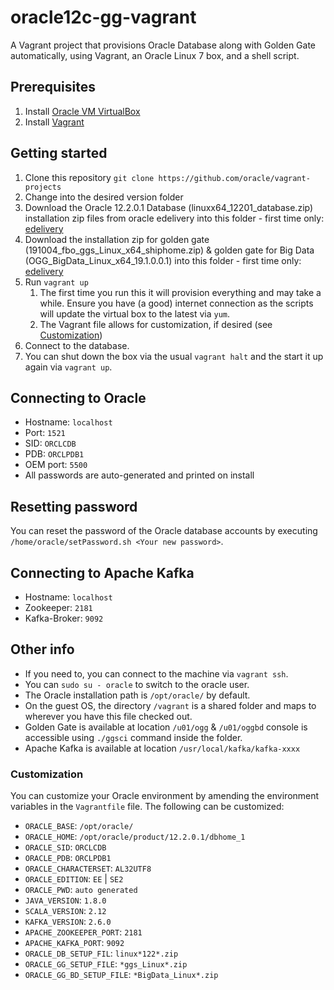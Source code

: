 # oracle12c-gg-vagrant

A Vagrant project that provisions Oracle Database along with Golden Gate automatically, using Vagrant, an Oracle Linux 7 box, and a shell script.

## Prerequisites

1. Install [Oracle VM VirtualBox](https://www.virtualbox.org/wiki/Downloads)
2. Install [Vagrant](https://vagrantup.com/)

## Getting started

1. Clone this repository `git clone https://github.com/oracle/vagrant-projects`
2. Change into the desired version folder
3. Download the Oracle 12.2.0.1 Database (linuxx64_12201_database.zip) installation zip files from oracle edelivery into this folder - first time only: [edelivery](https://www.oracle.com/database/technologies/oracle12c-linux-12201-downloads.html)
4. Download the installation zip for golden gate (191004_fbo_ggs_Linux_x64_shiphome.zip) & golden gate for Big Data (OGG_BigData_Linux_x64_19.1.0.0.1) into this folder - first time only: [edelivery](https://www.oracle.com/middleware/technologies/goldengate-downloads.html)
5. Run `vagrant up`
   1. The first time you run this it will provision everything and may take a while. Ensure you have (a good) internet connection as the scripts will update the virtual box to the latest via `yum`.
   2. The Vagrant file allows for customization, if desired (see [Customization](#customization))
6. Connect to the database.
7. You can shut down the box via the usual `vagrant halt` and the start it up again via `vagrant up`.

## Connecting to Oracle

- Hostname: `localhost`
- Port: `1521`
- SID: `ORCLCDB`
- PDB: `ORCLPDB1`
- OEM port: `5500`
- All passwords are auto-generated and printed on install

## Resetting password

You can reset the password of the Oracle database accounts by executing `/home/oracle/setPassword.sh <Your new password>`.

## Connecting to Apache Kafka

- Hostname: `localhost`
- Zookeeper: `2181`
- Kafka-Broker: `9092`

## Other info

- If you need to, you can connect to the machine via `vagrant ssh`.
- You can `sudo su - oracle` to switch to the oracle user.
- The Oracle installation path is `/opt/oracle/` by default.
- On the guest OS, the directory `/vagrant` is a shared folder and maps to wherever you have this file checked out.
- Golden Gate is available at location `/u01/ogg` & `/u01/oggbd` console is accessible using `./ggsci` command inside the folder.
- Apache Kafka is available at location `/usr/local/kafka/kafka-xxxx`

### Customization

You can customize your Oracle environment by amending the environment variables in the `Vagrantfile` file.
The following can be customized:

- `ORACLE_BASE`: `/opt/oracle/`
- `ORACLE_HOME`: `/opt/oracle/product/12.2.0.1/dbhome_1`
- `ORACLE_SID`: `ORCLCDB`
- `ORACLE_PDB`: `ORCLPDB1`
- `ORACLE_CHARACTERSET`: `AL32UTF8`
- `ORACLE_EDITION`: `EE` | `SE2`
- `ORACLE_PWD`: `auto generated`
- `JAVA_VERSION`: `1.8.0`
- `SCALA_VERSION`: `2.12`
- `KAFKA_VERSION`: `2.6.0`
- `APACHE_ZOOKEEPER_PORT`: `2181`
- `APACHE_KAFKA_PORT`: `9092`
- `ORACLE_DB_SETUP_FIL`: `linux*122*.zip`
- `ORACLE_GG_SETUP_FILE`: `*ggs_Linux*.zip`
- `ORACLE_GG_BD_SETUP_FILE`: `*BigData_Linux*.zip`
